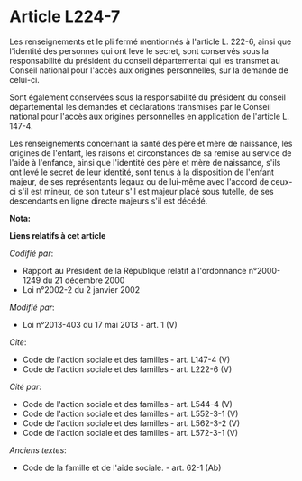 # Article L224-7

Les renseignements et le pli fermé mentionnés à l'article L. 222-6, ainsi que l'identité des personnes qui ont levé le
secret, sont conservés sous la responsabilité du président du conseil départemental qui les transmet au Conseil national pour
l'accès aux origines personnelles, sur la demande de celui-ci. 

Sont également conservées sous la responsabilité du président du conseil départemental les demandes et déclarations
transmises par le Conseil national pour l'accès aux origines personnelles en application de l'article L. 147-4. 

Les renseignements concernant la santé des père et mère de naissance, les origines de l'enfant, les raisons et circonstances
de sa remise au service de l'aide à l'enfance, ainsi que l'identité des père et mère de naissance, s'ils ont levé le secret
de leur identité, sont tenus à la disposition de l'enfant majeur, de ses représentants légaux ou de lui-même avec l'accord de
ceux-ci s'il est mineur, de son tuteur s'il est majeur placé sous tutelle, de ses descendants en ligne directe majeurs s'il
est décédé.

**Nota:**



**Liens relatifs à cet article**

_Codifié par_:

  - Rapport au Président de la République relatif à l'ordonnance n°2000-1249 du 21 décembre 2000
  - Loi n°2002-2 du 2 janvier 2002

_Modifié par_:

  - Loi n°2013-403 du 17 mai 2013 - art. 1 (V)

_Cite_:

  - Code de l'action sociale et des familles - art. L147-4 (V)
  - Code de l'action sociale et des familles - art. L222-6 (V)

_Cité par_:

  - Code de l'action sociale et des familles - art. L544-4 (V)
  - Code de l'action sociale et des familles - art. L552-3-1 (V)
  - Code de l'action sociale et des familles - art. L562-3-2 (V)
  - Code de l'action sociale et des familles - art. L572-3-1 (V)

_Anciens textes_:

  - Code de la famille et de l'aide sociale. - art. 62-1 (Ab)
